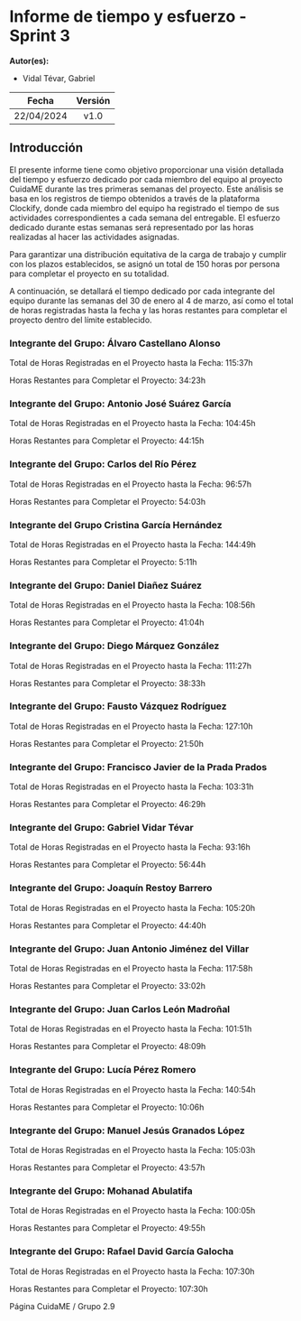 ﻿# Informe de tiempo y esfuerzo - Sprint 3

**Autor(es):**
- Vidal Tévar, Gabriel

|**Fecha**|**Versión**|
| :-: | :-: |
|22/04/2024|v1.0|


## Introducción

El presente informe tiene como objetivo proporcionar una visión detallada del tiempo y esfuerzo dedicado por cada miembro del equipo al proyecto CuidaME durante las tres primeras semanas del proyecto. Este análisis se basa en los registros de tiempo obtenidos a través de la plataforma Clockify, donde cada miembro del equipo ha registrado el tiempo de sus actividades correspondientes a cada semana del entregable. El esfuerzo dedicado durante estas semanas será representado por las horas realizadas al hacer las actividades asignadas.

Para garantizar una distribución equitativa de la carga de trabajo y cumplir con los plazos establecidos, se asignó un total de 150 horas por persona para completar el proyecto en su totalidad.

A continuación, se detallará el tiempo dedicado por cada integrante del equipo durante las semanas del 30 de enero al 4 de marzo, así como el total de horas registradas hasta la fecha y las horas restantes para completar el proyecto dentro del límite establecido. 

### Integrante del Grupo: Álvaro Castellano Alonso

Total de Horas Registradas en el Proyecto hasta la Fecha: 115:37h

Horas Restantes para Completar el Proyecto: 34:23h

### Integrante del Grupo: Antonio José Suárez García

Total de Horas Registradas en el Proyecto hasta la Fecha: 104:45h

Horas Restantes para Completar el Proyecto: 44:15h

### Integrante del Grupo: Carlos del Río Pérez

Total de Horas Registradas en el Proyecto hasta la Fecha: 96:57h

Horas Restantes para Completar el Proyecto: 54:03h

### Integrante del Grupo Cristina García Hernández

Total de Horas Registradas en el Proyecto hasta la Fecha: 144:49h

Horas Restantes para Completar el Proyecto: 5:11h

### Integrante del Grupo: Daniel Diañez Suárez

Total de Horas Registradas en el Proyecto hasta la Fecha: 108:56h

Horas Restantes para Completar el Proyecto: 41:04h

### Integrante del Grupo: Diego Márquez González

Total de Horas Registradas en el Proyecto hasta la Fecha: 111:27h

Horas Restantes para Completar el Proyecto: 38:33h

### Integrante del Grupo: Fausto Vázquez Rodríguez

Total de Horas Registradas en el Proyecto hasta la Fecha: 127:10h

Horas Restantes para Completar el Proyecto: 21:50h

### Integrante del Grupo: Francisco Javier de la Prada Prados

Total de Horas Registradas en el Proyecto hasta la Fecha: 103:31h

Horas Restantes para Completar el Proyecto:  46:29h


### Integrante del Grupo: Gabriel Vidar Tévar

Total de Horas Registradas en el Proyecto hasta la Fecha: 93:16h

Horas Restantes para Completar el Proyecto: 56:44h

### Integrante del Grupo: Joaquín Restoy Barrero

Total de Horas Registradas en el Proyecto hasta la Fecha: 105:20h

Horas Restantes para Completar el Proyecto: 44:40h

### Integrante del Grupo: Juan Antonio Jiménez del Villar

Total de Horas Registradas en el Proyecto hasta la Fecha: 117:58h

Horas Restantes para Completar el Proyecto: 33:02h

### Integrante del Grupo: Juan Carlos León Madroñal

Total de Horas Registradas en el Proyecto hasta la Fecha: 101:51h

Horas Restantes para Completar el Proyecto: 48:09h

### Integrante del Grupo: Lucía Pérez Romero

Total de Horas Registradas en el Proyecto hasta la Fecha: 140:54h

Horas Restantes para Completar el Proyecto: 10:06h

### Integrante del Grupo: Manuel Jesús Granados López

Total de Horas Registradas en el Proyecto hasta la Fecha: 105:03h

Horas Restantes para Completar el Proyecto: 43:57h

### Integrante del Grupo: Mohanad Abulatifa

Total de Horas Registradas en el Proyecto hasta la Fecha: 100:05h

Horas Restantes para Completar el Proyecto: 49:55h

### Integrante del Grupo: Rafael David García Galocha

Total de Horas Registradas en el Proyecto hasta la Fecha: 107:30h

Horas Restantes para Completar el Proyecto: 107:30h













Página 			CuidaME / Grupo 2.9
